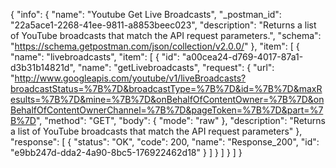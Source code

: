 {
  "info": {
    "name": "Youtube Get Live Broadcasts",
    "_postman_id": "22a5ace1-2268-41ee-9811-a8853beec023",
    "description": "Returns a list of YouTube broadcasts that match the API request parameters.",
    "schema": "https://schema.getpostman.com/json/collection/v2.0.0/"
  },
  "item": [
    {
      "name": "livebroadcasts",
      "item": [
        {
          "id": "a00cea24-d769-4017-87a1-d3b31b14821d",
          "name": "getLivebroadcasts",
          "request": {
            "url": "http://www.googleapis.com/youtube/v1/liveBroadcasts?broadcastStatus=%7B%7D&broadcastType=%7B%7D&id=%7B%7D&maxResults=%7B%7D&mine=%7B%7D&onBehalfOfContentOwner=%7B%7D&onBehalfOfContentOwnerChannel=%7B%7D&pageToken=%7B%7D&part=%7B%7D",
            "method": "GET",
            "body": {
              "mode": "raw"
            },
            "description": "Returns a list of YouTube broadcasts that match the API request parameters"
          },
          "response": [
            {
              "status": "OK",
              "code": 200,
              "name": "Response_200",
              "id": "e9bb247d-dda2-4a90-8bc5-176922462d18"
            }
          ]
        }
      ]
    }
  ]
}